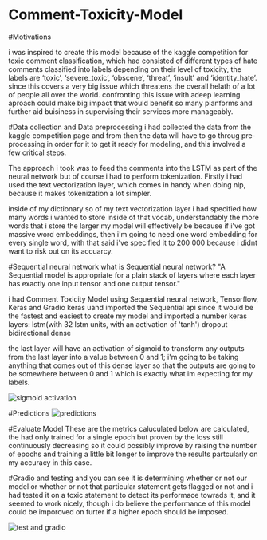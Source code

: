 # Comment-Toxicity-Model



#Motivations

i was inspired to create this model because of the kaggle competition for toxic comment classification, which had consisted of different types of hate comments classified into labels depending on their level of toxicity, the labels are ‘toxic’, ‘severe_toxic’, ‘obscene’, ‘threat’, ‘insult’ and ‘identity_hate’. since this covers a very big issue which threatens the overall helath of a lot of people all over the world. confronting this issue with adeep learning  aproach could make big impact that would benefit so many planforms and further aid buisiness in supervising their services more manageably. 
    


#Data collection and Data preprocessing
i had collected the data from the kaggle competition page and from then the data will have to go throug pre-processing in order for it to get it ready for modeling, and this involved a few critical steps.

The approach i took was to feed the comments into the LSTM as part of the neural network but of course i had to perform tokenization. Firstly  i had used the text vectorization layer, which comes in handy when doing nlp, because it makes tokenization a lot simpler.

inside of my dictionary so of my text vectorization layer i had specified how many words i wanted to store inside of that vocab, understandably the more words that i store the larger my model will effectively be because if i've got massive word embeddings, then i'm going to need one word embedding for every single word, with that said i've specified it to 200 000 because i didnt want to risk out on its accuarcy.


#Sequential neural network
what is Sequential neural network?
"A Sequential model is appropriate for a plain stack of layers where each layer has exactly one input tensor and one output tensor."

i had Comment Toxicity Model using Sequential neural network, Tensorflow, Keras and Gradio keras uand imported the Sequential api since it would be the fastest and easiest to create my model and imported a number keras layers:
lstm(with 32 lstm units, with an activation of 'tanh')
dropout 
bidirectional 
dense

the last layer will have an activation of sigmoid to transform any outputs from the last layer into a value between 0 and 1; i'm going to be taking anything that comes out of this dense layer so that the outputs are going to be somewhere between 0 and 1 which is exactly what im expecting for my labels.

![sigmoid activation](https://user-images.githubusercontent.com/99671158/212913515-30b0ed6b-616f-4e96-bd98-c3945958d11c.PNG)


#Predictions
![predictions](https://user-images.githubusercontent.com/99671158/213456751-9de0c026-7bba-4379-84b0-521d9f677133.PNG)

#Evaluate Model
These are the metrics caluculated below are calculated, the had only trained for a single epoch but proven by the loss  still continuously decreasing so it could possibly improve by raising the number of epochs and training a little bit longer to improve the results partcularly on my accuracy in this case.

#Gradio and testing
and you can see it is determining whether or not our model or whether or not that particular statement gets flagged or not and i had tested it on a toxic statement to detect its performace towrads it, and it seemed to work nicely, though i do believe the performance of this model could be imporoved on furter if a higher epoch should be imposed. 

![test and gradio](https://user-images.githubusercontent.com/99671158/213456966-c9534d95-8a78-4122-bcf3-dce1f6eab3c2.PNG)



